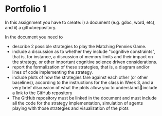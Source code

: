 # Portfolio 1

In this assignment you have to create: 
i) a document (e.g. gdoc, word, etc), and 
ii) a githubrepository.

In the document you need to
- describe 2 possible strategies to play the Matching Pennies Game.
- include a discussion as to whether they include "cognitive constraints", that is, for instance, a discussion of memory limits and their impact on the strategy, or other important cognitive science driven considerations.
- report the formalization of these strategies, that is, a diagram and/or lines of code implementing the strategy.
- include plots of how the strategies fare against each other (or other baselines), according to the instructions for the class in Week 3, and a very brief discussion of what the plots allow you to understand.include a link to the GitHub repository
- The GitHub repository must be linked in the document and must include all the code for the strategy implementation, simulation of agents playing with those strategies and visualization of the plots
